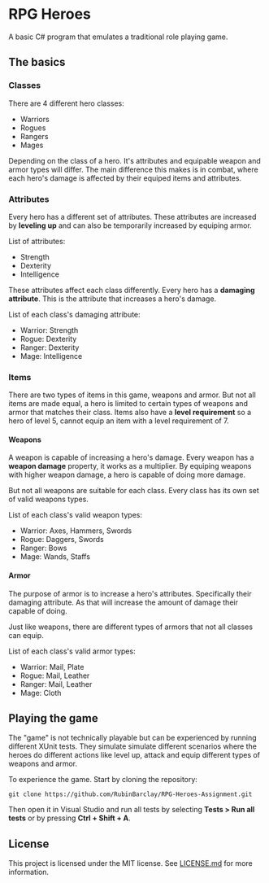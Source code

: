 # RPG Heroes
A basic C# program that emulates a traditional role playing game. 

## The basics
### Classes
There are 4 different hero classes: 
- Warriors
- Rogues
- Rangers
- Mages

Depending on the class of a hero. It's attributes and equipable weapon and armor types will differ. The main difference this makes is in combat, where each hero's damage is affected by their equiped items and attributes.

### Attributes
Every hero has a different set of attributes. These attributes are increased by __leveling up__ and can also be temporarily increased by equiping armor.

List of attributes:
- Strength
- Dexterity 
- Intelligence

These attributes affect each class differently. Every hero has a __damaging attribute__. This is the attribute that increases a hero's damage. 

List of each class's damaging attribute:
- Warrior: Strength
- Rogue: Dexterity
- Ranger: Dexterity
- Mage: Intelligence

### Items
There are two types of items in this game, weapons and armor. But not all items are made equal, a hero is limited to certain types of weapons and armor that matches their class. Items also have a __level requirement__ so a hero of level 5, cannot equip an item with a level requirement of 7.

#### Weapons
A weapon is capable of increasing a hero's damage. Every weapon has a __weapon damage__ property, it works as a multiplier. By equiping weapons with higher weapon damage, a hero is capable of doing more damage.

But not all weapons are suitable for each class. Every class has its own set of valid weapons types. 

List of each class's valid weapon types:
- Warrior: Axes, Hammers, Swords
- Rogue: Daggers, Swords
- Ranger: Bows
- Mage: Wands, Staffs

#### Armor
The purpose of armor is to increase a hero's attributes. Specifically their damaging attribute. As that will increase the amount of damage their capable of doing.

Just like weapons, there are different types of armors that not all classes can equip.

List of each class's valid armor types:
- Warrior: Mail, Plate
- Rogue: Mail, Leather
- Ranger: Mail, Leather
- Mage: Cloth

## Playing the game
The "game" is not technically playable but can be experienced by running different XUnit tests. They simulate simulate different scenarios where the heroes do different actions like level up, attack and equip different types of weapons and armor. 

To experience the game. Start by cloning the repository:
 ```
 git clone https://github.com/RubinBarclay/RPG-Heroes-Assignment.git
 ```
 
 Then open it in Visual Studio and run all tests by selecting __Tests > Run all tests__ or by pressing __Ctrl + Shift + A__.
 
 ## License

This project is licensed under the MIT license. See [LICENSE.md](https://github.com/RubinBarclay/RPG-Heroes-Assignment/blob/master/LICENSE.md) for more information.
